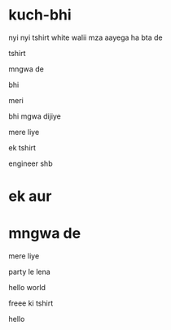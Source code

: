 # kuch-bhi

nyi nyi tshirt
white walii
mza aayega
ha bta de

tshirt

mngwa de

bhi

meri

bhi mgwa dijiye


mere liye


ek tshirt 

engineer shb

ek aur 
=======

mngwa de
=======

mere liye

party  le lena

hello world

freee ki tshirt

 
hello
